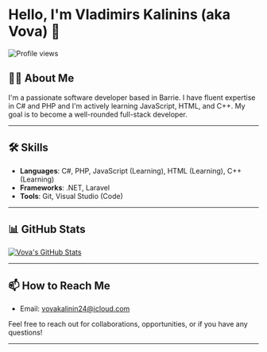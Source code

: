 # Hello, I'm Vladimirs Kalinins (aka Vova) 👋

![Profile views](https://gpvc.arturio.dev/[YourGithubUsername])

## 👨‍💻 About Me

I'm a passionate software developer based in Barrie. I have fluent expertise in C# and PHP and I'm actively learning JavaScript, HTML, and C++. My goal is to become a well-rounded full-stack developer.

---

## 🛠 Skills

- **Languages**: C#, PHP, JavaScript (Learning), HTML (Learning), C++ (Learning)
- **Frameworks**: .NET, Laravel
- **Tools**: Git, Visual Studio (Code)

---

## 📊 GitHub Stats

[![Vova's GitHub Stats](https://github-readme-stats.vercel.app/api?username=[YourGithubUsername]&count_private=true&show_icons=true&theme=radical)](https://github.com/[YourGithubUsername])

---

## 📫 How to Reach Me

- Email: [vovakalinin24@icloud.com](mailto:vovakalinin24@icloud.com)

Feel free to reach out for collaborations, opportunities, or if you have any questions!

---
